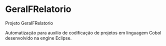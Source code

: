 # GeraIFRelatorio

Projeto GeraIFRelatorio

Automatização para auxilio de codificação de projetos em linguagem Cobol desenvolvido na engine Eclipse.
